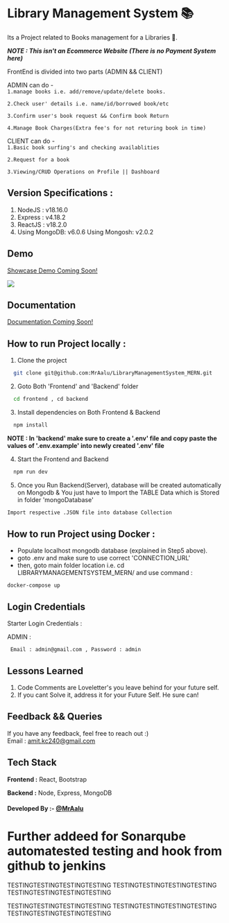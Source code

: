 # Library Management System 📚

Its a Project related to Books management for a Libraries 📜.

**_NOTE : This isn't an Ecommerce Website (There is no Payment System here)_**

FrontEnd is divided into two parts (ADMIN && CLIENT)

ADMIN can do -  
`1.manage books i.e. add/remove/update/delete books.`

`2.Check user' details i.e. name/id/borrowed book/etc`

`3.Confirm user's book request && Confirm book Return`

`4.Manage Book Charges(Extra fee's for not returing book in time)`

CLIENT can do -  
`1.Basic book surfing's and checking availablities`

`2.Request for a book`

`3.Viewing/CRUD Operations on Profile || Dashboard`

## Version Specifications :

1. NodeJS : v18.16.0
2. Express : v4.18.2
3. ReactJS : v18.2.0
4. Using MongoDB: v6.0.6
   Using Mongosh: v2.0.2

## Demo

[Showcase Demo Coming Soon!](https://www.github.com/MrAalu)

![](https://s11.gifyu.com/images/SQEuf.gif)

## Documentation

[Documentation Coming Soon!](https://www.github.com/MrAalu)

## How to run Project locally :

1. Clone the project

```bash
  git clone git@github.com:MrAalu/LibraryManagementSystem_MERN.git
```

2. Goto Both 'Frontend' and 'Backend' folder

```bash
  cd frontend , cd backend
```

3. Install dependencies on Both Frontend & Backend

```bash
  npm install
```

**NOTE : In 'backend' make sure to create a '.env' file and copy paste the values of '.env.example' into newly created '.env' file**

4. Start the Frontend and Backend

```bash
  npm run dev
```

5. Once you Run Backend(Server), database will be created automatically on Mongodb & You just have to Import the TABLE Data which is Stored in folder 'mongoDatabase'

```bash
Import respective .JSON file into database Collection
```

## How to run Project using Docker :

- Populate localhost mongodb database (explained in Step5 above).
- goto .env and make sure to use correct 'CONNECTION_URL'
- then, goto main folder location i.e. cd LIBRARYMANAGEMENTSYSTEM_MERN/ and use command :

```
docker-compose up
```

## Login Credentials

Starter Login Credentials :

ADMIN :

```
 Email : admin@gmail.com , Password : admin
```

## Lessons Learned

1. Code Comments are Loveletter's you leave behind for your future self.
2. If you cant Solve it, address it for your Future Self. He sure can!

## Feedback && Queries

If you have any feedback, feel free to reach out :)  
Email : amit.kc240@gmail.com

## Tech Stack

**Frontend :** React, Bootstrap

**Backend :** Node, Express, MongoDB

#### Developed By :- [@MrAalu](https://www.github.com/MrAalu)

# Further addeed for Sonarqube automatested testing and hook from github to jenkins 



TESTINGTESTINGTESTINGTESTING
TESTINGTESTINGTESTINGTESTING
TESTINGTESTINGTESTINGTESTING

TESTINGTESTINGTESTINGTESTING
TESTINGTESTINGTESTINGTESTING
TESTINGTESTINGTESTINGTESTING

